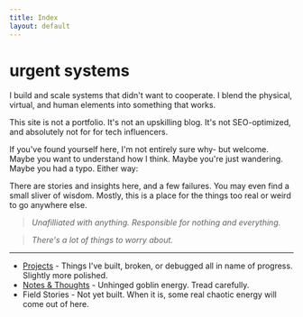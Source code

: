 ```yaml
---
title: Index
layout: default
---
```

# urgent systems

I build and scale systems that didn't want to cooperate. I blend the physical, virtual, and 
human elements into something that works.

This site is not a portfolio. It's not an upskilling blog. It's not SEO-optimized, and absolutely not for
for tech influencers.

If you've found yourself here, I'm not entirely sure why- but welcome. Maybe you want to understand how I think.
Maybe you're just wandering. Maybe you had a typo. Either way:

There are stories and insights here, and a few failures. You may even find a small sliver of wisdom.
Mostly, this is a place for the things too real or weird to go anywhere else.

> *Unafilliated with anything. Responsible for nothing and everything.*

> *There's a lot of things to worry about.*

---
- [Projects](/projects/) - Things I've built, broken, or debugged all in name of progress. Slightly more polished.
- [Notes & Thoughts](/notes/) - Unhinged goblin energy. Tread carefully.
- Field Stories - Not yet built. When it is, some real chaotic energy will come out of here.
